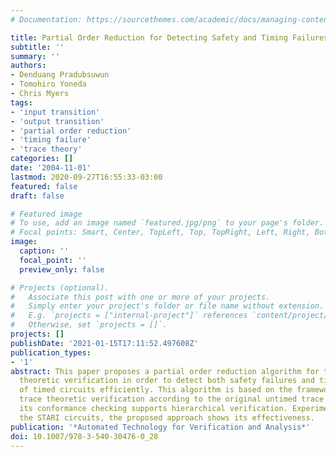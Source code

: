 ```yaml
---
# Documentation: https://sourcethemes.com/academic/docs/managing-content/

title: Partial Order Reduction for Detecting Safety and Timing Failures of Timed Circuits
subtitle: ''
summary: ''
authors:
- Denduang Pradubsuwun
- Tomohiro Yoneda
- Chris Myers
tags:
- 'input transition'
- 'output transition'
- 'partial order reduction'
- 'timing failure'
- 'trace theory'
categories: []
date: '2004-11-01'
lastmod: 2020-09-27T16:55:33-03:00
featured: false
draft: false

# Featured image
# To use, add an image named `featured.jpg/png` to your page's folder.
# Focal points: Smart, Center, TopLeft, Top, TopRight, Left, Right, BottomLeft, Bottom, BottomRight.
image:
  caption: ''
  focal_point: ''
  preview_only: false

# Projects (optional).
#   Associate this post with one or more of your projects.
#   Simply enter your project's folder or file name without extension.
#   E.g. `projects = ["internal-project"]` references `content/project/deep-learning/index.md`.
#   Otherwise, set `projects = []`.
projects: []
publishDate: '2021-01-15T17:11:52.497608Z'
publication_types:
- '1'
abstract: This paper proposes a partial order reduction algorithm for timed trace
  theoretic verification in order to detect both safety failures and timing failures
  of timed circuits efficiently. This algorithm is based on the framework of timed
  trace theoretic verification according to the original untimed trace theory. Consequently,
  its conformance checking supports hierarchical verification. Experimenting with
  the STARI circuits, the proposed approach shows its effectiveness.
publication: '*Automated Technology for Verification and Analysis*'
doi: 10.1007/978-3-540-30476-0_28
---
```

